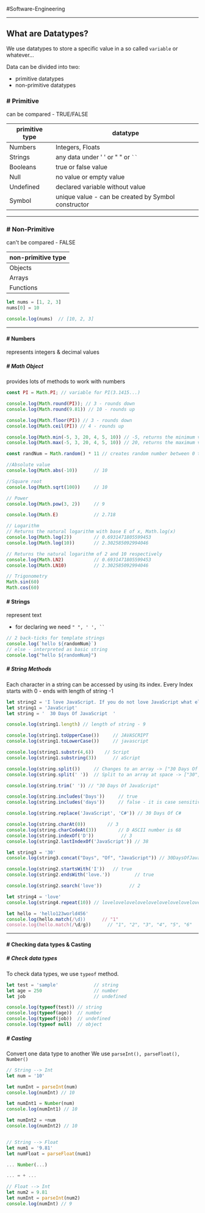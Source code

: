 #Software-Engineering 

---
## What are Datatypes?

We use datatypes to store a specific value in a so called `variable` or whatever...

Data can be divided into two:
- primitive datatypes
- non-primitive datatypes

### # Primitive
can be compared - TRUE/FALSE

| primitive type | datatype                                                |
| ------------------ | --------------------------------------------------- |
| Numbers            | Integers, Floats                                    |
| Strings            | any data under ' ' or " " or ` `` `                 |
| Booleans           | true or false value                                 |
| Null               | no value or empty value                             |
| Undefined          | declared variable without value                     |
| Symbol             | unique value - can be created by Symbol constructor |

---
### # Non-Primitive
can't be compared - FALSE

| non-primitive type |
| ------------------ |
| Objects            |
| Arrays             |
| Functions          | 

```JavaScript
let nums = [1, 2, 3]
nums[0] = 10

console.log(nums)  // [10, 2, 3]
```

---
#### # Numbers

represents integers & decimal values 

##### # Math Object

provides lots of methods to work with numbers

```JavaScript
const PI = Math.PI; // variable for PI(3.1415...)

console.log(Math.round(PI)); // 3 - rounds down
console.log(Math.round(9.81)) // 10 - rounds up

console.log(Math.floor(PI)) // 3 - rounds down
console.log(Math.ceil(PI)) // 4 - rounds up

console.log(Math.min(-5, 3, 20, 4, 5, 10)) // -5, returns the minimum value
console.log(Math.max(-5, 3, 20, 4, 5, 10)) // 20, returns the maximum value

const randNum = Math.random() * 11 // creates random number between 0 to 10

//Absolute value
console.log(Math.abs(-10))      // 10

//Square root
console.log(Math.sqrt(100))     // 10

// Power
console.log(Math.pow(3, 2))     // 9

console.log(Math.E)             // 2.718

// Logarithm
// Returns the natural logarithm with base E of x, Math.log(x)
console.log(Math.log(2))        // 0.6931471805599453
console.log(Math.log(10))       // 2.302585092994046

// Returns the natural logarithm of 2 and 10 respectively
console.log(Math.LN2)           // 0.6931471805599453
console.log(Math.LN10)          // 2.302585092994046

// Trigonometry
Math.sin(60)
Math.cos(60)
```

#### # Strings

represent text 
- for declaring we need ` " ", ' ', `` `

```JavaScript
// 2 back-ticks for template strings
console.log(`hello ${randomNum}`)
// else - interpreted as basic string
console.log("hello ${randomNum}")
```

##### # String Methods

Each character in a string can be accessed by using its index. 
Every Index starts with 0 - ends with length of string -1

```JavaScript
let string2 = 'I love JavaScript. If you do not love JavaScript what else can you love.'
let string1 = 'JavaScript'
let string = '  30 Days Of JavaScript  '

console.log(string1.length) // length of string - 9

console.log(string1.toUpperCase())     // JAVASCRIPT
console.log(string1.toLowerCase())     // javascript

console.log(string1.substr(4,6))    // Script
console.log(string1.substring(3))      // aScript

console.log(string.split())     // Changes to an array -> ["30 Days Of JavaScript"]
console.log(string.split(' '))  // Split to an array at space -> ["30", "Days", "Of", "JavaScript"]

console.log(string.trim(' ')) // "30 Days Of JavaScript"

console.log(string.includes('Days'))     // true
console.log(string.includes('days'))     // false - it is case sensitive!

console.log(string.replace('JavaScript', 'C#')) // 30 Days Of C#

console.log(string.charAt(0))        // 3
console.log(string.charCodeAt(3))        // D ASCII number is 68
console.log(string.indexOf('D'))          // 3
console.log(string2.lastIndexOf('JavaScript')) // 38

let string3 = '30'
console.log(string3.concat("Days", "Of", "JavaScript")) // 30DaysOfJavaScript

console.log(string2.startsWith('I'))   // true
console.log(string2.endsWith('love.'))         // true

console.log(string2.search('love'))          // 2

let string4 = 'love'
console.log(string4.repeat(10)) // lovelovelovelovelovelovelovelovelovelove

let hello = 'hello123world456'
console.log(hello.match(/\d))      // "1"
console.log(hello.match(/\d/g))      // "1", "2", "3", "4", "5", "6"
```

---
#### # Checking data types & Casting

##### # Check data types

To check data types, we use `typeof` method.

```JavaScript
let test = 'sample'             // string
let age = 250                   // number
let job                         // undefined

console.log(typeof(test)) // string
console.log(typeof(age))  // number
console.log(typeof(job))  // undefined
console.log(typeof null)  // object
```

##### # Casting

Convert one data type to another
We use `parseInt(), parseFloat(), Number()`

```JavaScript
// String --> Int
let num = '10'

let numInt = parseInt(num)
console.log(numInt) // 10

let numInt1 = Number(num)
console.log(numInt1) // 10

let numInt2 = +num
console.log(numInt2) // 10


// String --> Float
let num1 = '9.81'
let numFloat = parseFloat(num1)

... Number(...)

... = + ...

// Float --> Int
let num2 = 9.81
let numInt = parseInt(num2)
console.log(numInt) // 9
```

